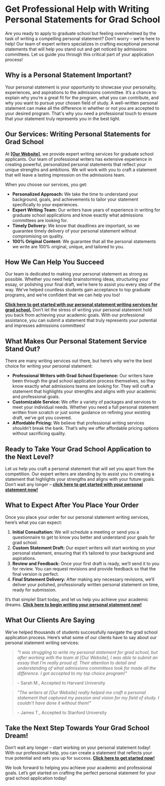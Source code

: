 # Get Professional Help with Writing Personal Statements for Grad School

Are you ready to apply to graduate school but feeling overwhelmed by the task of writing a compelling personal statement? Don’t worry – we’re here to help! Our team of expert writers specializes in crafting exceptional personal statements that will help you stand out and get noticed by admissions committees. Let us guide you through this critical part of your application process!

## Why is a Personal Statement Important?

Your personal statement is your opportunity to showcase your personality, experiences, and aspirations to the admissions committee. It’s a chance to explain why you’re a great fit for the program, what you can contribute, and why you want to pursue your chosen field of study. A well-written personal statement can make all the difference in whether or not you are accepted to your desired program. That's why you need a professional touch to ensure that your statement truly represents you in the best light.

## Our Services: Writing Personal Statements for Grad School

At **[[Our Website]](https://tinyurl.com/topessay?keyword=writing+personal+statement+for+grad+school)**, we provide expert writing services for graduate school applicants. Our team of professional writers has extensive experience in creating powerful, personalized personal statements that reflect your unique strengths and ambitions. We will work with you to craft a statement that will leave a lasting impression on the admissions team.

When you choose our services, you get:

- **Personalized Approach:** We take the time to understand your background, goals, and achievements to tailor your statement specifically to your experiences.
- **Expert Writing Team:** Our writers have years of experience in writing for graduate school applications and know exactly what admissions committees are looking for.
- **Timely Delivery:** We know that deadlines are important, so we guarantee timely delivery of your personal statement without compromising on quality.
- **100% Original Content:** We guarantee that all the personal statements we write are 100% original, unique, and tailored to you.

## How We Can Help You Succeed

Our team is dedicated to making your personal statement as strong as possible. Whether you need help brainstorming ideas, structuring your essay, or polishing your final draft, we’re here to assist you every step of the way. We’ve helped countless students gain acceptance to top graduate programs, and we’re confident that we can help you too!

[**Click here to get started with our personal statement writing services for grad school.**](https://tinyurl.com/topessay?keyword=writing+personal+statement+for+grad+school) Don’t let the stress of writing your personal statement hold you back from achieving your academic goals. With our professional assistance, you can submit a statement that truly represents your potential and impresses admissions committees!

## What Makes Our Personal Statement Service Stand Out?

There are many writing services out there, but here’s why we’re the best choice for writing your personal statement:

- **Professional Writers with Grad School Experience:** Our writers have been through the grad school application process themselves, so they know exactly what admissions teams are looking for. They will craft a statement that highlights your strengths and aligns with your academic and professional goals.
- **Customizable Service:** We offer a variety of packages and services to meet your individual needs. Whether you need a full personal statement written from scratch or just some guidance on refining your existing draft, we’ve got you covered.
- **Affordable Pricing:** We believe that professional writing services shouldn’t break the bank. That’s why we offer affordable pricing options without sacrificing quality.

## Ready to Take Your Grad School Application to the Next Level?

Let us help you craft a personal statement that will set you apart from the competition. Our expert writers are standing by to assist you in creating a statement that highlights your strengths and aligns with your future goals. Don’t wait any longer – [**click here to get started with your personal statement now!**](https://tinyurl.com/topessay?keyword=writing+personal+statement+for+grad+school)

## What to Expect After You Place Your Order

Once you place your order for our personal statement writing services, here’s what you can expect:

1. **Initial Consultation:** We will schedule a meeting or send you a questionnaire to get to know you better and understand your goals for grad school.
2. **Custom Statement Draft:** Our expert writers will start working on your personal statement, ensuring that it’s tailored to your background and aspirations.
3. **Review and Feedback:** Once your first draft is ready, we’ll send it to you for review. You can request revisions and provide feedback so that the final version is perfect.
4. **Final Statement Delivery:** After making any necessary revisions, we’ll deliver your polished, professionally written personal statement on time, ready for submission.

It’s that simple! Start today, and let us help you achieve your academic dreams. [**Click here to begin writing your personal statement now!**](https://tinyurl.com/topessay?keyword=writing+personal+statement+for+grad+school)

## What Our Clients Are Saying

We’ve helped thousands of students successfully navigate the grad school application process. Here’s what some of our clients have to say about our personal statement writing services:

> _"I was struggling to write my personal statement for grad school, but after working with the team at [Our Website], I was able to submit an essay that I’m really proud of. Their attention to detail and understanding of what admissions committees look for made all the difference. I got accepted to my top choice program!"_
> 
> <footer>- Sarah M., Accepted to Harvard University</footer>

> _"The writers at [Our Website] really helped me craft a personal statement that captured my passion and vision for my field of study. I couldn’t have done it without them!"_
> 
> <footer>- James T., Accepted to Stanford University</footer>

## Take the Next Step Towards Your Grad School Dream!

Don’t wait any longer – start working on your personal statement today! With our professional help, you can create a statement that reflects your true potential and sets you up for success. [**Click here to get started now!**](https://tinyurl.com/topessay?keyword=writing+personal+statement+for+grad+school)

We look forward to helping you achieve your academic and professional goals. Let’s get started on crafting the perfect personal statement for your grad school application today!
